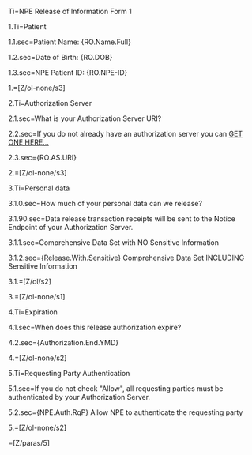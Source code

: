 Ti=NPE Release of Information Form 1

1.Ti=Patient

1.1.sec=Patient Name: {RO.Name.Full}

1.2.sec=Date of Birth: {RO.DOB}

1.3.sec=NPE Patient ID: {RO.NPE-ID}

1.=[Z/ol-none/s3]

2.Ti=Authorization Server

2.1.sec=What is your Authorization Server URI? 

2.2.sec=If you do not already have an authorization server you can <a href="http://">GET ONE HERE...</a>

2.3.sec={RO.AS.URI}

2.=[Z/ol-none/s3]

3.Ti=Personal data

3.1.0.sec=How much of your personal data can we release?

3.1.90.sec=Data release transaction receipts will be sent to the Notice Endpoint of your Authorization Server.

3.1.1.sec=Comprehensive Data Set with NO Sensitive Information

3.1.2.sec={Release.With.Sensitive} Comprehensive Data Set INCLUDING Sensitive Information

3.1.=[Z/ol/s2]

3.=[Z/ol-none/s1]

4.Ti=Expiration

4.1.sec=When does this release authorization expire?

4.2.sec={Authorization.End.YMD}

4.=[Z/ol-none/s2]

5.Ti=Requesting Party Authentication

5.1.sec=If you do not check "Allow", all requesting parties must be authenticated by your Authorization Server.

5.2.sec={NPE.Auth.RqP} Allow NPE to authenticate the requesting party

5.=[Z/ol-none/s2]

=[Z/paras/5]